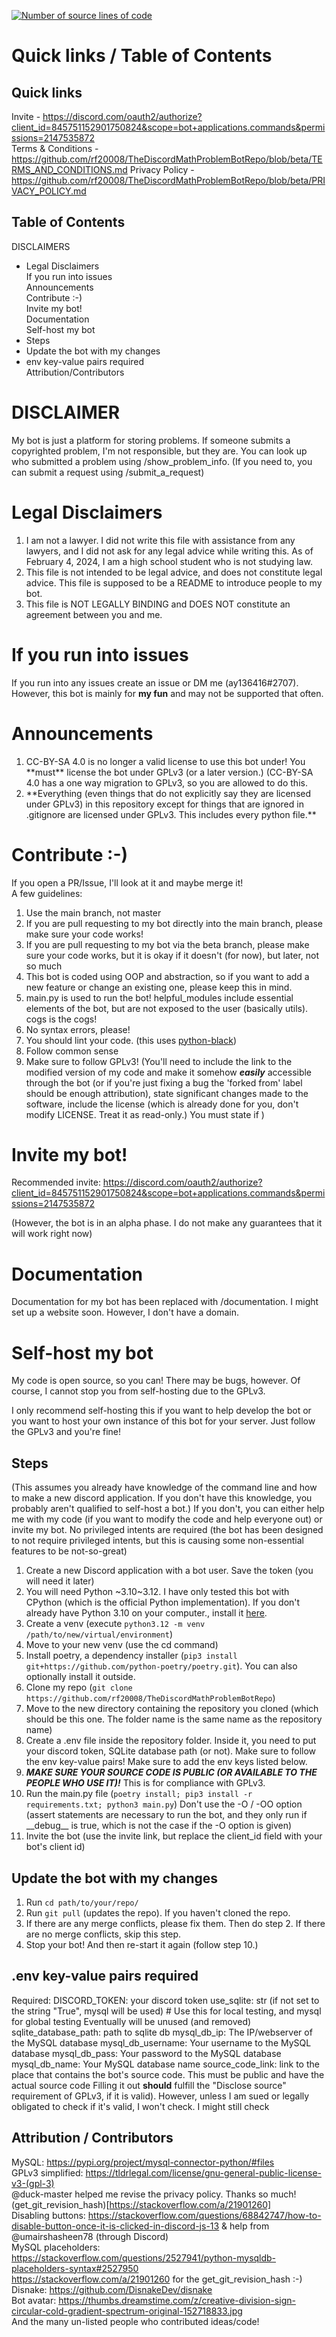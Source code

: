 [![Number of source lines of code](https://img.shields.io/tokei/lines/github/rf20008/TheDiscordMathProblemBotRepo)](https://img.shields.io)
<!---TODO: rewrite--->
# Quick links / Table of Contents

## Quick links
Invite - https://discord.com/oauth2/authorize?client_id=845751152901750824&scope=bot+applications.commands&permissions=2147535872 <br>
Terms & Conditions - https://github.com/rf20008/TheDiscordMathProblemBotRepo/blob/beta/TERMS_AND_CONDITIONS.md
Privacy Policy - https://github.com/rf20008/TheDiscordMathProblemBotRepo/blob/beta/PRIVACY_POLICY.md

## Table of Contents
<!----- todo: use links----->
DISCLAIMERS <br>
* Legal Disclaimers <br>
If you run into issues <br>
Announcements <br>
Contribute :-) <br>
Invite my bot! <br>
Documentation <br>
Self-host my bot <br>
 * Steps <br>
 * Update the bot with my changes <br>
 * env key-value pairs required <br>
Attribution/Contributors <br>
# DISCLAIMER

My bot is just a platform for storing problems. If someone submits a copyrighted problem, I'm not responsible, but they are. You can look up who submitted a problem using /show_problem_info.
(If you need to, you can submit a request using /submit_a_request)
# Legal Disclaimers
1) I am not a lawyer. I did not write this file with assistance from any lawyers, and I did not ask for any legal advice while writing this. As of February 4, 2024, I am a high school student who is not studying law.
2) This file is not intended to be legal advice, and does not constitute legal advice. This file is supposed to be a README to introduce people to my bot.
3) This file is NOT LEGALLY BINDING and DOES NOT constitute an agreement between you and me.
# If you run into issues
If you run into any issues create an issue or DM me (ay136416#2707).
However, this bot is mainly for **my fun** and may not be supported that often.

# Announcements

<ol>
<li> CC-BY-SA 4.0 is no longer a valid license to use this bot under! You **must** license the bot under GPLv3 (or a later version.)
(CC-BY-SA 4.0 has a one way migration to GPLv3, so you are allowed to do this. </li>
<li> **Everything (even things that do not explicitly say they are licensed under GPLv3) in this repository except for things that are ignored in .gitignore are licensed under GPLv3. This includes every python file.** </li>
</ol>



# Contribute :-)

If you open a PR/Issue, I'll look at it and maybe merge it! <br>
A few guidelines:
1) Use the main branch, not master <br>
2) If you are pull requesting to my bot directly into the main branch, please make sure your code works! <br>
3) If you are pull requesting to my bot via the beta branch, please make sure your code works, but it is okay if it doesn't (for now), but later, not so much <br>
4) This bot is coded using OOP and abstraction, so if you want to add a new feature or change an existing one, please keep this in mind. <br>
5) main.py is used to run the bot! helpful_modules include essential elements of the bot, but are not exposed to the user (basically utils). cogs is the cogs!<br>
6) No syntax errors, please! <br>
7) You should lint your code. (this uses [python-black](https://pypi.org/project/black/)) <br>
8) Follow common sense <br>
9) Make sure to follow GPLv3! (You'll need to include the link to the modified version of my code and make it somehow __***easily***__ accessible through the bot (or if you're just fixing a bug the 'forked from' label should be enough attribution), state significant changes made to the software, include the license (which is already done for you, don't modify LICENSE. Treat it as read-only.) You must state if )
# Invite my bot!

Recommended invite: https://discord.com/oauth2/authorize?client_id=845751152901750824&scope=bot+applications.commands&permissions=2147535872

(However, the bot is in an alpha phase. I do not make any guarantees that it will work right now)

# Documentation

Documentation for my bot has been replaced with /documentation. I might set up a website soon. However, I don't have a domain.



# Self-host my bot
My code is open source, so you can! There may be bugs, however. Of course, I cannot stop you from self-hosting due to the GPLv3.

I only recommend self-hosting this if you want to help develop the bot or you want to host your own instance of this bot for your server.
Just follow the GPLv3 and you're fine!
## Steps
(This assumes you already have knowledge of the command line and how to make a new discord application. If you don't have this knowledge, you probably aren't qualified to self-host a bot.)
If you don't, you can either help me with my code (if you want to modify the code and help everyone out) or invite my bot.
No privileged intents are required (the bot has been designed to not require privileged intents, but this is causing some non-essential features to be not-so-great)
1. Create a new Discord application with a bot user. Save the token (you will need it later)
2. You will need Python ~3.10~3.12. I have only tested this bot with CPython (which is the official Python implementation). If you don't already have Python 3.10 on your computer., install it [here](https://www.python.org/downloads/release/python-3101/).
3. Create a venv (execute ``python3.12 -m venv /path/to/new/virtual/environment``)
4. Move to your new venv (use the cd command)
5. Install poetry, a dependency installer (``pip3 install git+https://github.com/python-poetry/poetry.git``). You can also optionally install it outside.
6. Clone my repo (``git clone https://github.com/rf20008/TheDiscordMathProblemBotRepo``)
7. Move to the new directory containing the repository you cloned (which should be this one. The folder name is the same name as the repository name)
8. Create a .env file inside the repository folder. Inside it, you need to put your discord token, SQLite database path (or not). Make sure to follow the env key-value pairs! 
Make sure to add the env keys listed below.
9. __***MAKE SURE YOUR SOURCE CODE IS PUBLIC (OR AVAILABLE TO THE PEOPLE WHO USE IT)!***__ This is for compliance with GPLv3.
10. Run the main.py file (```poetry install; pip3 install -r requirements.txt; python3 main.py```) Don't use the -O / -OO option (assert statements are necessary to run the bot, and they only run if \_\_debug\_\_ is true, which is not the case if the -O option is given)
11. Invite the bot  (use the invite link, but replace the client_id field with your bot's client id)
## Update the bot with my changes

1. Run ``cd path/to/your/repo/``
2. Run ``git pull`` (updates the repo). If you haven't cloned the repo.
3. If there are any merge conflicts, please fix them. Then do step 2. If there are no merge conflicts, skip this step.
4. Stop your bot! And then re-start it again (follow step 10.)


## .env key-value pairs required

Required:
DISCORD_TOKEN: your discord token
use_sqlite: str (if not set to the string "True", mysql will be used) # Use this for local testing, and mysql for global testing
Eventually will be unused (and removed)
sqlite_database_path: path to sqlite db
mysql_db_ip: The IP/webserver of the MySQL database
mysql_db_username: Your username to the MySQL database
mysql_db_pass: Your password to the MySQL database
mysql_db_name: Your MySQL database name
source_code_link: link to the place that contains the bot's source code. This must be public and have the actual source code 
 Filling it out __should__ fulfill the "Disclose source" requirement of GPLv3, if it is valid). However, unless I am sued or legally obligated to check if it's valid, I won't check. 
I might still check

## Attribution / Contributors

MySQL: https://pypi.org/project/mysql-connector-python/#files <br>
GPLv3 simplified: https://tldrlegal.com/license/gnu-general-public-license-v3-(gpl-3) <br>
@duck-master helped me revise the privacy policy. Thanks so much! <br>
(get_git_revision_hash)[https://stackoverflow.com/a/21901260] <br>
Disabling buttons: https://stackoverflow.com/questions/68842747/how-to-disable-button-once-it-is-clicked-in-discord-js-13 & help from @umairshasheen78 (through Discord) <br>
MySQL placeholders: https://stackoverflow.com/questions/2527941/python-mysqldb-placeholders-syntax#2527950 <br>
https://stackoverflow.com/a/21901260 for the get_git_revision_hash :-) <br>
Disnake: https://github.com/DisnakeDev/disnake <br>
Bot avatar: https://thumbs.dreamstime.com/z/creative-division-sign-circular-cold-gradient-spectrum-original-152718833.jpg <br>
And the many un-listed people who contributed ideas/code! <br>
